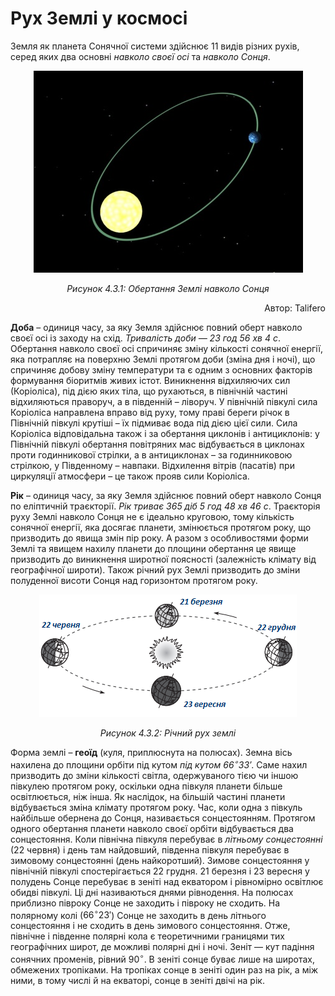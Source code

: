 Рух Землі у космосі
===================

Земля як планета Сонячної системи здійснює 11 видів різних рухів, серед
яких два основні *навколо своєї осі* та *навколо Сонця*.


<div align="center">
<img src="2.png">
<p><i>Рисунок 4.3.1: Обертання Землi навколо Сонця</i></p>
<p align="right">Автор: Talifero</p>
</div>

**Доба** – одиниця часу, за яку Земля здійснює повний оберт навколо
своєї осі із заходу на схід. *Тривалість доби — 23 год 56 хв 4 с*.
Обертання навколо своєї осі спричиняє зміну кількості сонячної енергії,
яка потрапляє на поверхню Землі протягом доби (зміна дня і ночі), що
спричиняє добову зміну температури та є одним з основних факторів
формування біоритмів живих істот. Виникнення відхиляючих сил
(Коріоліса), під дією яких тіла, що рухаються, в північній частині відхиляються праворуч, а в південній – ліворуч. У північній півкулі сила
Коріоліса направлена вправо від руху, тому праві береги річок в
Північній півкулі крутіші – їх підмиває вода під дією цієї сили. Сила
Коріоліса відповідальна також і за обертання циклонів і антициклонів: у
Північній півкулі обертання повітряних мас відбувається в циклонах проти
годинникової стрілки, а в антициклонах – за годинниковою стрілкою, у
Південному – навпаки. Відхилення вітрів (пасатів) при циркуляції
атмосфери – це також прояв сили Коріоліса.

**Рік** – одиниця часу, за яку Земля здійснює повний оберт навколо Сонця
по еліптичній траєкторії. *Рік триває 365 діб 5 год 48 хв 46 с*.
Траєкторія руху Землі навколо Сонця не є ідеально круговою, тому
кількість сонячної енергії, яка досягає планети, змінюється протягом
року, що призводить до явища змін пір року. А разом з особливостями
форми Землі та явищем нахилу планети до площини обертання це явище
призводить до виникнення широтної поясності (залежність клімату від
географічної широти). Також річний рух Землі призводить до зміни
полуденної висоти Сонця над горизонтом протягом року.

<div align="center">
<img src="123.png">
<p><i>Рисунок 4.3.2: Рiчний рух землi</i></p>
</div>

Форма землі – **геоїд** (куля, приплюснута на полюсах). Земна вісь
нахилена до площини орбіти під кутом *під кутом $66^{\circ}33'$*. Саме
нахил призводить до зміни кількості світла, одержуваного тією чи іншою
півкулею протягом року, оскільки одна півкуля планети більше
освітлюється, ніж інша. Як наслідок, на більшій частині планети відбувається
зміна клімату протягом року. Час, коли одна з півкуль найбільше обернена
до Сонця, називається сонцестоянням. Протягом одного обертання планети навколо своєї орбіти відбувається два сонцестояння. Коли північна півкуля
перебуває в *літньому сонцестоянні* (22 червня) і день там найдовший,
південна півкуля перебуває в зимовому сонцестоянні (день найкоротший).
Зимове сонцестояння у північній півкулі спостерігається 22 грудня. 21
березня і 23 вересня у полудень Сонце перебуває в зеніті над екватором
і рівномірно освітлює обидві півкулі. Ці дні називаються днями
рівнодення. На полюсах приблизно півроку Сонце не заходить і півроку не
сходить. На полярному колі ($66^{\circ}23'$) Сонце не заходить в день
літнього сонцестояння і не сходить в день зимового сонцестояння. Отже,
північне і південне полярні кола є теоретичними границями тих
географічних широт, де можливі полярні дні і ночі. Зеніт — кут падіння
сонячних променів, рівний $90^{\circ}$. В зеніті сонце буває лише на
широтах, обмежених тропіками. На тропіках сонце в зеніті один раз на
рік, а між ними, в тому числі й на екваторі, сонце в зеніті двічі на
рік.

